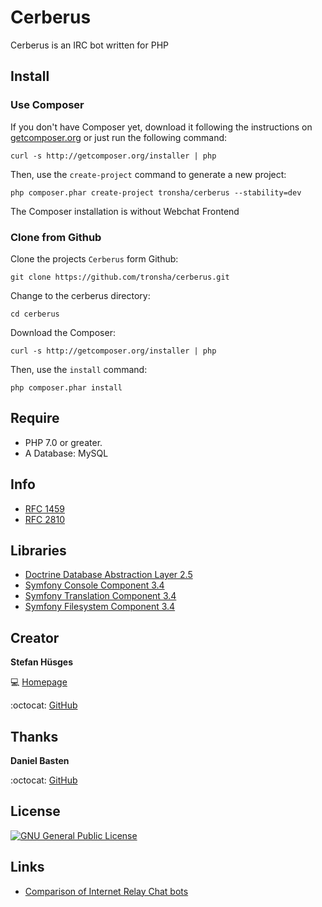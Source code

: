 Cerberus
========

Cerberus is an IRC bot written for PHP

## Install

### Use Composer

If you don't have Composer yet, download it following the instructions on [getcomposer.org][5] or just run the following command:

    curl -s http://getcomposer.org/installer | php

Then, use the `create-project` command to generate a new project:

    php composer.phar create-project tronsha/cerberus --stability=dev
    
The Composer installation is without Webchat Frontend

### Clone from Github

Clone the projects `Cerberus` form Github:

    git clone https://github.com/tronsha/cerberus.git

Change to the cerberus directory:

    cd cerberus

Download the Composer:

    curl -s http://getcomposer.org/installer | php

Then, use the `install` command:

    php composer.phar install
    
## Require

* PHP 7.0 or greater.
* A Database: MySQL
 
## Info

* [RFC 1459][13]
* [RFC 2810][14]

## Libraries

* [Doctrine Database Abstraction Layer 2.5][6]
* [Symfony Console Component 3.4][7]
* [Symfony Translation Component 3.4][8]
* [Symfony Filesystem Component 3.4][9]

## Creator

**Stefan Hüsges**

:computer: [Homepage][1]

:octocat: [GitHub][2]

## Thanks

**Daniel Basten**

:octocat: [GitHub][3]

## License
[![GNU General Public License](http://www.gnu.org/graphics/gplv3-127x51.png)][4]

## Links

* [Comparison of Internet Relay Chat bots][15]

[1]: http://www.mpcx.net
[2]: https://github.com/tronsha
[3]: https://github.com/axhm3a
[4]: http://www.gnu.org/licenses/gpl-3.0
[5]: http://getcomposer.org/
[6]: http://www.doctrine-project.org/projects/dbal.html
[7]: http://symfony.com/components/Console
[8]: http://symfony.com/components/Translation
[9]: http://symfony.com/components/Translation
[10]: https://phpunit.de/
[11]: http://cs.sensiolabs.org/
[12]: https://github.com/symfony/symfony/pull/13607
[13]: https://tools.ietf.org/html/rfc1459
[14]: https://tools.ietf.org/html/rfc2810
[15]: https://en.wikipedia.org/wiki/Comparison_of_Internet_Relay_Chat_bots
